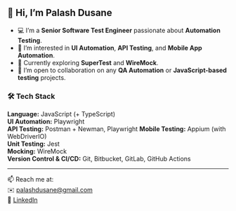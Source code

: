 ## 👋 Hi, I’m Palash Dusane

- 💻 I’m a **Senior Software Test Engineer** passionate about **Automation Testing**.
- 👀 I’m interested in **UI Automation**, **API Testing**, and **Mobile App Automation**.
- 🌱 Currently exploring **SuperTest** and **WireMock**.
- 🤝 I’m open to collaboration on any **QA Automation** or **JavaScript-based testing** projects.

### 🛠️ Tech Stack

**Language:** JavaScript (+ TypeScript)  
**UI Automation:** Playwright  
**API Testing:** Postman + Newman, Playwright
**Mobile Testing:** Appium (with WebDriverIO)  
**Unit Testing:** Jest  
**Mocking:** WireMock  
**Version Control & CI/CD:** Git, Bitbucket, GitLab, GitHub Actions

---

📫 Reach me at:  
✉️ palashdusane@gmail.com  
🔗 [LinkedIn](https://www.linkedin.com/in/palashdusane/)

<!---
palashdusane/palashdusane is a ✨ special ✨ repository because its `README.md` (this file) appears on your GitHub profile.
You can click the Preview link to take a look at your changes.
--->
